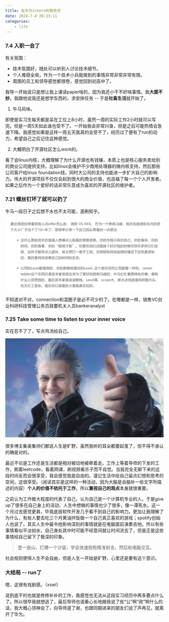 ```yaml
---
title: 在华为intern的那些天
date: 2024-7-4 20:23:11
categories:
    - life
---
```


### 7.4 入职一会了

有关氛围：
* 技术氛围好，随处可以听到人讨论技术细节。
* 个人难窥全局，作为一个技术小兵能做到的事情非常非常非常有限。
* 周围的员工和领导感觉都很卷，感觉回到初高中了。

我导一开始说只是想让我上课读paper啥的，因为我还小干不好啥事情。我**大感不妙**，我跟他说我还是想学东西的，求安排任务 -- 于是**社畜生活**就开始了。

1. 牛马风味。

即使是实习生每天都是呆在工位上8小时，虽然一周的实际工作2小时就可以写完。但是一周5天如此谁也受不了。一开始我会非常兴奋，但是之后可能热情会急速下降。我感觉如果是这样一周五天我真的会受不了，经历过了便有了run的动力，希望自己之后记住这种感觉。

2. 大概明白了开源社区怎么work的。

看了会linux内核，大概理解了为什么开源也有钱赚，本质上也是核心服务卖给别的商业公司提供支持，比如linux会维护不少商用处理器的微内核支持，然后那些公司客户给linux foundation钱，同时大公司的支持也能进一步扩大自己的影响力。伟大的开源项目不仅仅会起到很大的商业价值，也造福了每一个个人开发者。如果之后作为一个爱好的话非常乐意成为喜欢的开源社区的维护者。


### 7.21 螺丝钉坏了就可以扔了

牛马一段日子之后想不水也不太可能，遂刷知乎。

![alt text](./intern-1/image-7.png)

不知道对不对，connection和混圈子是必不可少的了。在哪都是一样，销售VC创业科研科技管理公务员政要机关人员bankeranalyst

### 7.25 **Take some time to listen to your inner voice**

实在忍不了了，写点鸡汤给自己。

![维吉尔给你竖了个大拇指](./intern-1/58aeb9120804f3d9e2fdde23bb297d0.jpg)

很多博主集美集帅们都说人生是旷野，虽然我听的耳朵都要起茧了，但不得不承认的确是对的。

最近不论是工作还是生活都是相对被动地被牵着走。工作上等着导师的下发的工作，刷着leetcode，看着网课，刷视频看乐子而不自觉。当我完全无聊下来的这段时间反而会很享受，我会感觉我是自由的。谨记生活中给自己留点幻想和思考的空间，这很享受。（阅读其实是这样的一种活动，因为大脑是会脑补一些文字所描述的内容）**个人的价值不依托于工作**，所以**重视自己的观点**本身就很重要。

之前认为工作极大程度的代表了自己，认为自己是一个计算机专业的人，于是give up了很多在自己身上的活动，人生中想做的事情也少了很多，像一潭死水。这一个月过去感觉更甚，毕竟底层软件开发几乎看不到自己的影响力。更加让我理解了为什么，有些人要去吃三个月黄油拌饭做一个自己真正喜欢的游戏；spotify创始人也说了，其实人生中最令他影响深刻的事情就是在电脑面前演奏吉他。所以有些事情看似平淡如水，自己身处其中时可能不经意间就让时间流去了，但是正是这些事情给自己留下了极深的印象。

> 登一座山，打爆一个沙袋，学会快速拔枪精准射击，然后和电脑交互。

社会规则使得人生不会自由，但是人生一开始是旷野，心里还是要有这个意识。


### 大结局 -- run了

嗯，这很有戏剧感。（xswl）

说到底干的也就是修修补补的工作，我感觉也无法从这段实习经历中再多要点什么了。所以很早我就想逃了，最后导师也语重心长地跟我说了些“公”啊“政”啊什么的话，我大概心领神会了，向导师道了谢，也跟同期进来的朋友们说了声再见，就离开了华为。
